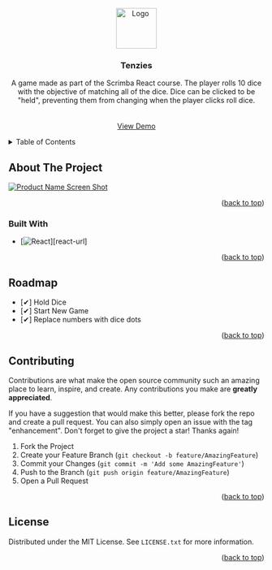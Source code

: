 <div id="top"></div>
<br />
<div align="center">
  <a href="https://github.com/steven32323/Tenzies">
    <img src="images/logo.png" alt="Logo" width="80" height="80">
  </a>

<h3 align="center">Tenzies</h3>

  <p align="center">
    A game made as part of the Scrimba React course. The player rolls 10 dice with the objective of matching all of the dice. Dice can be clicked to be "held", preventing them from changing when the player clicks roll dice.
    <br />
    <br />
    <br />
    <a href="ssmith-tenzies.netlify.app">View Demo</a>
  </p>
</div>

<!-- TABLE OF CONTENTS -->
<details>
  <summary>Table of Contents</summary>
  <ol>
    <li>
      <a href="#about-the-project">About The Project</a>
      <ul>
        <li><a href="#built-with">Built With</a></li>
      </ul>
    </li>
    <li><a href="#roadmap">Roadmap</a></li>
    <li><a href="#license">License</a></li>

  </ol>
</details>

<!-- ABOUT THE PROJECT -->

## About The Project

[![Product Name Screen Shot][product-screenshot]](https://scrimba.ams3.digitaloceanspaces.com/assets/emails/reactv2/projects/Tenzies.jpg)

<p align="right">(<a href="#top">back to top</a>)</p>

### Built With

- [![React][react.js]][react-url]

<p align="right">(<a href="#top">back to top</a>)</p>

<!-- ROADMAP -->

## Roadmap

- [✔] Hold Dice
- [✔] Start New Game
- [✔] Replace numbers with dice dots

<p align="right">(<a href="#top">back to top</a>)</p>

<!-- CONTRIBUTING -->

## Contributing

Contributions are what make the open source community such an amazing place to learn, inspire, and create. Any contributions you make are **greatly appreciated**.

If you have a suggestion that would make this better, please fork the repo and create a pull request. You can also simply open an issue with the tag "enhancement".
Don't forget to give the project a star! Thanks again!

1. Fork the Project
2. Create your Feature Branch (`git checkout -b feature/AmazingFeature`)
3. Commit your Changes (`git commit -m 'Add some AmazingFeature'`)
4. Push to the Branch (`git push origin feature/AmazingFeature`)
5. Open a Pull Request

<p align="right">(<a href="#top">back to top</a>)</p>

<!-- LICENSE -->

## License

Distributed under the MIT License. See `LICENSE.txt` for more information.

<p align="right">(<a href="#top">back to top</a>)</p>

<!-- MARKDOWN LINKS & IMAGES -->
<!-- https://www.markdownguide.org/basic-syntax/#reference-style-links -->

[license-shield]: https://img.shields.io/github/license/github_username/repo_name.svg?style=for-the-badge
[license-url]: https://github.com/github_username/repo_name/blob/master/LICENSE.txt
[linkedin-shield]: https://img.shields.io/badge/-LinkedIn-black.svg?style=for-the-badge&logo=linkedin&colorB=555
[linkedin-url]: https://linkedin.com/in/linkedin_username
[product-screenshot]: images/screenshot.png
[react.js]: https://img.shields.io/badge/React-20232A?style=for-the-badge&logo=react&logoColor=61DAFB
